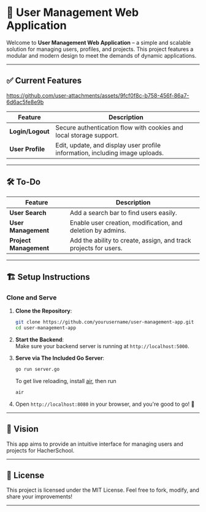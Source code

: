 # 🌟 User Management Web Application

Welcome to **User Management Web Application** – a simple and scalable solution for managing users, profiles, and projects. This project features a modular and modern design to meet the demands of dynamic applications.

---

## ✅ **Current Features**




https://github.com/user-attachments/assets/9fcf0f8c-b758-456f-86a7-6d6ac5fe8e9b



| Feature            | Description                                                                      |
|--------------------|----------------------------------------------------------------------------------|
| **Login/Logout**   | Secure authentication flow with cookies and local storage support.              |
| **User Profile**   | Edit, update, and display user profile information, including image uploads.     |

---

## 🛠️ **To-Do**
| Feature             | Description                                                                      |
|---------------------|----------------------------------------------------------------------------------|
| **User Search**     | Add a search bar to find users easily.                                           |
| **User Management** | Enable user creation, modification, and deletion by admins.                     |
| **Project Management** | Add the ability to create, assign, and track projects for users.              |

---

## 🏗️ **Setup Instructions**

### Clone and Serve
1. **Clone the Repository**:  
   ```bash
   git clone https://github.com/yourusername/user-management-app.git
   cd user-management-app
   ```
2. **Start the Backend**:  
   Make sure your backend server is running at `http://localhost:5000`.  

3. **Serve via The Included Go Server**:  
   ```bash
   go run server.go
   ```
   To get live reloading, install [air](https://github.com/air-verse/air), then run
   ```bash
   air
   ```

5. Open `http://localhost:8080` in your browser, and you're good to go! 🎉

---

## 🎯 Vision

This app aims to provide an intuitive interface for managing users and projects for HacherSchool.

---

## 📜 License

This project is licensed under the MIT License. Feel free to fork, modify, and share your improvements!  

--- 

